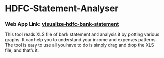 # HDFC-Statement-Analyser

### Web App Link: [visualize-hdfc-bank-statement](https://visualize-hdfc-bank-statement.streamlit.app)

This tool reads XLS file of bank statement and analysis it by plotting various graphs. It can help you to understand
your income and expenses patterns. The tool is easy to use all you have to do is simply drag and drop the XLS file, and
that's it.